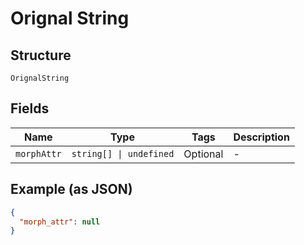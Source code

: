 
# Orignal String

## Structure

`OrignalString`

## Fields

| Name | Type | Tags | Description |
|  --- | --- | --- | --- |
| `morphAttr` | `string[] \| undefined` | Optional | - |

## Example (as JSON)

```json
{
  "morph_attr": null
}
```

